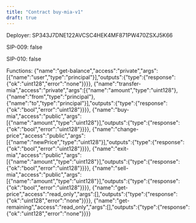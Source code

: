 ```yaml
---
title: "Contract buy-mia-v1"
draft: true
---
```

Deployer: SP343J7DNE122AVCSC4HEK4MF871PW470ZSXJ5K66

SIP-009: false

SIP-010: false

Functions:
{"name":"get-balance","access":"private","args":[{"name":"user","type":"principal"}],"outputs":{"type":{"response":{"ok":"uint128","error":"none"}}}}, {"name":"transfer-mia","access":"private","args":[{"name":"amount","type":"uint128"},{"name":"from","type":"principal"},{"name":"to","type":"principal"}],"outputs":{"type":{"response":{"ok":"bool","error":"uint128"}}}}, {"name":"buy-mia","access":"public","args":[{"name":"amount","type":"uint128"}],"outputs":{"type":{"response":{"ok":"bool","error":"uint128"}}}}, {"name":"change-price","access":"public","args":[{"name":"newPrice","type":"uint128"}],"outputs":{"type":{"response":{"ok":"bool","error":"uint128"}}}}, {"name":"exit-mia","access":"public","args":[{"name":"amount","type":"uint128"}],"outputs":{"type":{"response":{"ok":"bool","error":"uint128"}}}}, {"name":"sell-mia","access":"public","args":[{"name":"amount","type":"uint128"}],"outputs":{"type":{"response":{"ok":"bool","error":"uint128"}}}}, {"name":"get-price","access":"read_only","args":[],"outputs":{"type":{"response":{"ok":"uint128","error":"none"}}}}, {"name":"get-remaining","access":"read_only","args":[],"outputs":{"type":{"response":{"ok":"uint128","error":"none"}}}}
